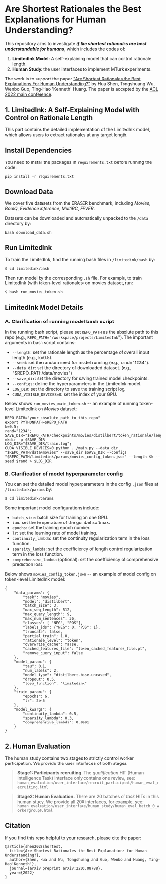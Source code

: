 # Are Shortest Rationales the Best Explanations for Human Understanding?


This repository aims to investigate <em><strong>if the shortest rationales are best understandable for humans</em></strong>, which includes the codes of:

1. <strong>LimitedInk Model</strong>: A self-explaining model that can control rationale length.
2. <strong>Human Study</strong>: the user interfaces to implement MTurk experiments.


The work is to support the paper 
["Are Shortest Rationales the Best Explanations For Human Understanding?"](https://hua-shen.org/assets/files/ACL2022_LimitedInk.pdf)
 by Hua Shen, Tongshuang Wu, Wenbo Guo, Ting-Hao 'Kenneth' Huang. The paper is accepted by the [ACL 2022 main conference](https://www.2022.aclweb.org/).


## 1. LimitedInk: A Self-Explaining Model with Control on Rationale Length  

This part contains the detailed implementation of the LimitedInk model, which allows users to extract rationales at any target length.

## Install Dependencies

You need to install the packages in `requirements.txt` before running the code:
```
pip install -r requirements.txt
```


## Download Data
We cover five datasets from the ERASER benchmark, including *Movies*, *BoolQ*, *Evidence Inference*, *MultiRC*, *FEVER*.

Datasets can be downloaded and automatically unpacked to the `/data` directory by:
```
bash download_data.sh
```


## Run LimitedInk 

To train the LimitedInk, find the running bash files in `/limitedink/bash` by: 
```
$ cd limitedink/bash
```


Then run model by the corresponding `.sh` file. For example, to train LimitedInk (with token-level rationales) on movies dataset, run:
```
$ bash run_movies_token.sh
```


## LimitedInk Model Details


### A. Clarification of running model bash script 

In the running bash script, please set `REPO_PATH` as the absolute path to this repo (e.g., `REPO_PATH="/workspace/projects/LimitedInk`").
The important arguments in bash script contains:

- `--length`: set the rationale length as the percentage of overall input length (e.g., k=0.5).
- `--seed`: set the random seed for model running (e.g., rand="1234").
- `--data_dir`: set the directory of downloaded dataset. (e.g., "$REPO_PATH/data/movies")
- `--save_dir`: set the directory for saving trained model checkpoints.
- `--configs`: define the hyperparameters in the LimitedInk model.
- `LOG_DIR`: set the directory to save the training script log.
- `CUDA_VISIBLE_DEVICES=0`: set the index of your GPU.


Below shows `run_movies_main_token.sh` -- an example of running token-level LimitedInk on *Movies* dataset:
```
REPO_PATH="your_absolute_path_to_this_repo"
export PYTHONPATH=$REPO_PATH
k=0.5;
rand="1234";
SAVE_DIR="$REPO_PATH/checkpoints/movies/distilbert/token_rationale/length_level_$k/seed_$rand";
mkdir -p $SAVE_DIR
LOG_DIR="$SAVE_DIR/train.log";
CUDA_VISIBLE_DEVICES=0 python ../main.py --data_dir "$REPO_PATH/data/movies" --save_dir $SAVE_DIR --configs "$REPO_PATH/limitedink/params/movies_config_token.json" --length $k --seed $rand > $LOG_DIR
```


### B. Clarification of model hyperparameter config

You can set the detailed model hyperparameters in the config `.json` files at `/limitedink/params` by:
```
$ cd limitedink/params
```

Some important model configurations include:
- `batch_size`: batch size for training on one GPU.
- `tau`: set the temperature of the gumbel softmax.
- `epochs`: set the training epoch number.
- `lr`: set the learning rate of model training.
- `continuity_lambda`: set the continuity regularization term in the loss function. 
- `sparsity_lambda`: set the coefficiency of length control regularization term in the loss function. 
- `comprehensive_lambda` (optional): set the coefficiency of comprehensive prediction loss. 


Below shows `movies_config_token.json` -- an example of model config on token-level LimitedInk model:
```
{
    "data_params": {
        "task": "movies",
        "model": "distilbert",
        "batch_size": 3,
        "max_seq_length": 512,
        "max_query_length": 9,
        "max_num_sentences": 36,
        "classes": [ "NEG", "POS"],
        "labels_ids": {"NEG": 0, "POS": 1},
        "truncate": false,
        "partial_train": 1.0,
        "rationale_level": "token",
        "overwrite_cache": false,
        "cached_features_file": "token_cached_features_file.pt",
        "remove_query_input": false
    },
    "model_params": {
        "tau": 0.1,
        "num_labels": 2,
        "model_type": "distilbert-base-uncased",
        "dropout": 0.5,
        "loss_function": "limitedink"
    },
    "train_params": {
        "epochs": 6,
        "lr": 2e-5
    },
    "model_kwargs": {
        "continuity_lambda": 0.5, 
        "sparsity_lambda": 0.3,
        "comprehensive_lambda": 0.0001
    }
}
```



## 2. Human Evaluation

The human study contains two stages to strictly control worker participation.
We provide the user interfaces of both stages:

> **Stage1: Participants recruiting.**
The *qualification* HIT (Human Intelligence Task) interface only contains one review, see:
`human_evaluation/user_interface/recruit_participant/human_eval_recruiting.html`

> **Stage2: Human Evaluation.** 
There are 20 batches of *task* HITs in this human study. We provide all 200 interfaces, for example, see:
`human_evaluation/user_interface/human_study/human_eval_batch_0_workergroup0.html`



## Citation
If you find this repo helpful to your research, please cite the paper:
```
@article{shen2022shortest,
  title={Are Shortest Rationales the Best Explanations for Human Understanding?},
  author={Shen, Hua and Wu, Tongshuang and Guo, Wenbo and Huang, Ting-Hao'Kenneth'},
  journal={arXiv preprint arXiv:2203.08788},
  year={2022}
}
```
